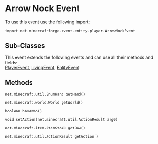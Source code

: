 # Arrow Nock Event

To use this event use the following import:

```groovy:no-line-numbers
import net.minecraftforge.event.entity.player.ArrowNockEvent
```

## Sub-Classes

This event extends the following events and can use all their methods and fields: <br>
[PlayerEvent](./player_event/index.md), [LivingEvent](./living_event/index.md), [EntityEvent](./entity_event/index.md)

## Methods

```groovy:no-line-numbers
net.minecraft.util.EnumHand getHand()
```

```groovy:no-line-numbers
net.minecraft.world.World getWorld()
```

```groovy:no-line-numbers
boolean hasAmmo()
```

```groovy:no-line-numbers
void setAction(net.minecraft.util.ActionResult arg0)
```

```groovy:no-line-numbers
net.minecraft.item.ItemStack getBow()
```

```groovy:no-line-numbers
net.minecraft.util.ActionResult getAction()
```

